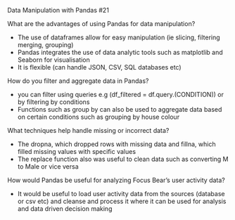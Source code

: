 Data Manipulation with Pandas #21

What are the advantages of using Pandas for data manipulation?
- The use of dataframes allow for easy manipulation (ie slicing, filtering merging, grouping)
- Pandas integrates the use of data analytic tools such as matplotlib and Seaborn for visualisation
- It is flexible (can handle JSON, CSV, SQL databases etc)

How do you filter and aggregate data in Pandas?
- you can filter using queries e.g (df_filtered = df.query.(CONDITION)) or by filtering by conditions
- Functions such as group by can also be used to aggregate data based on certain conditions such as grouping by house colour

What techniques help handle missing or incorrect data?
- The dropna, which dropped rows with missing data and fillna, which filled missing values with specific values
- The replace function also was useful to clean data such as converting M to Male or vice versa

How would Pandas be useful for analyzing Focus Bear’s user activity data?
- It would be useful to load user activity data from the sources (database or csv etc) and cleanse and process it where it can be used for analysis and data driven decision making
